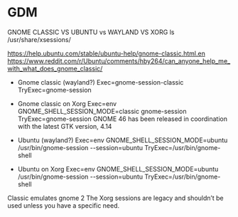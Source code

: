 # GDM

GNOME CLASSIC VS UBUNTU vs WAYLAND VS XORG
ls /usr/share/xsessions/

<https://help.ubuntu.com/stable/ubuntu-help/gnome-classic.html.en>
<https://www.reddit.com/r/Ubuntu/comments/hby264/can_anyone_help_me_with_what_does_gnome_classic/>

- Gnome classic (wayland?)
Exec=gnome-session-classic
TryExec=gnome-session

- Gnome classic on Xorg
Exec=env GNOME_SHELL_SESSION_MODE=classic gnome-session
TryExec=gnome-session
GNOME 46 has been released in coordination with the latest GTK version, 4.14

- Ubuntu (wayland?)
Exec=env GNOME_SHELL_SESSION_MODE=ubuntu /usr/bin/gnome-session --session=ubuntu
TryExec=/usr/bin/gnome-shell

- Ubuntu on Xorg
Exec=env GNOME_SHELL_SESSION_MODE=ubuntu /usr/bin/gnome-session --session=ubuntu
TryExec=/usr/bin/gnome-shell

Classic emulates gnome 2
The Xorg sessions are legacy and shouldn’t be used unless you have a specific need.
